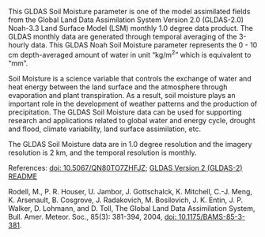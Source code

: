 This GLDAS Soil Moisture parameter is one of the model assimilated fields from the Global Land Data Assimilation System Version 2.0 (GLDAS-2.0) Noah-3.3 Land Surface Model (LSM) monthly 1.0 degree data product. The GLDAS monthly data are generated through temporal averaging of the 3-hourly data. This GLDAS Noah Soil Moisture parameter represents the 0 - 10 cm depth-averaged amount of water in unit “kg/m<sup>2</sup>” which is equivalent to “mm”.  

Soil Moisture is a science variable that controls the exchange of water and heat energy between the land surface and the atmosphere through evaporation and plant transpiration. As a result, soil moisture plays an important role in the development of weather patterns and the production of precipitation. The GLDAS Soil Moisture data can be used for supporting research and applications related to global water and energy cycle, drought and flood, climate variability, land surface assimilation, etc.

The GLDAS Soil Moisture data are in 1.0 degree resolution and the imagery resolution is 2 km, and the temporal resolution is monthly.

References: [doi: 10.5067/QN80TO7ZHFJZ](https://disc.gsfc.nasa.gov/datacollection/GLDAS_NOAH10_M_2.0.html);
[GLDAS Version 2 (GLDAS-2) README](https://hydro1.gesdisc.eosdis.nasa.gov/data/GLDAS/README_GLDAS2.pdf)

Rodell, M., P. R. Houser, U. Jambor, J. Gottschalck, K. Mitchell, C.-J. Meng, K. Arsenault, B. Cosgrove, J. Radakovich, M. Bosilovich, J. K. Entin, J. P. Walker, D. Lohmann, and D. Toll, The Global Land Data Assimilation System, Bull. Amer. Meteor. Soc., 85(3): 381-394, 2004, [doi: 10.1175/BAMS-85-3-381](https://doi.org/10.1175/BAMS-85-3-381).

